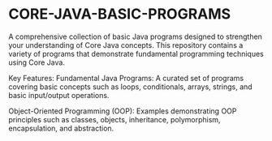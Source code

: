# CORE-JAVA-BASIC-PROGRAMS
A comprehensive collection of basic Java programs designed to strengthen your understanding of Core Java concepts. This repository contains a variety of programs that demonstrate fundamental programming techniques using Core Java. 

Key Features:
Fundamental Java Programs: A curated set of programs covering basic concepts such as loops, conditionals, arrays, strings, and basic input/output operations.

Object-Oriented Programming (OOP): Examples demonstrating OOP principles such as classes, objects, inheritance, polymorphism, encapsulation, and abstraction.
